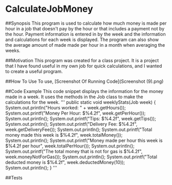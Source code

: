 # CalculateJobMoney

##Synopsis
This program is used to calculate how much money is made per hour in a job that doesn't pay by the hour or that includes a payment not by the hour. Payment information is entered in by the week and the information and calculations for each week is displayed. The program can also show the average amount of made made per hour in a month when averaging the weeks.

##Motivation
This program was created for a class project. It is a project that I have found useful in my own job for quick calculations, and I wanted to create a useful program. 

##How To Use
To use, 
[Screenshot Of Running Code](Screenshot (9).png)

##Code Example
This code snippet displays the information for the money made in a week. It uses the methods in the Job class to make the calculations for the week. 
'''
public static void weeklyStats(Job week) {
		System.out.println("Hours worked: " + week.getHours());
		System.out.printf("Money Per Hour: $%4.2f", week.getPerHour());
		System.out.println();
		System.out.printf("Tips: $%4.2f", week.getTips());
		System.out.println();
		System.out.printf("Delivery Fee: $%4.2f", week.getDeliveryFee());
		System.out.println();
		System.out.printf("Total money made this week is $%4.2f", week.totalMoney());
		System.out.println();
		System.out.printf("Money made per hour this week is $%4.2f per hour", week.totalPerHour());
		System.out.println();
		System.out.printf("The total money that is not for gas is $%4.2f", week.moneyNotForGas());
		System.out.println();
		System.out.printf("Total deducted money is $%4.2f", week.deductedMoney(10));
		System.out.println();
	}
'''

##Tests

##
